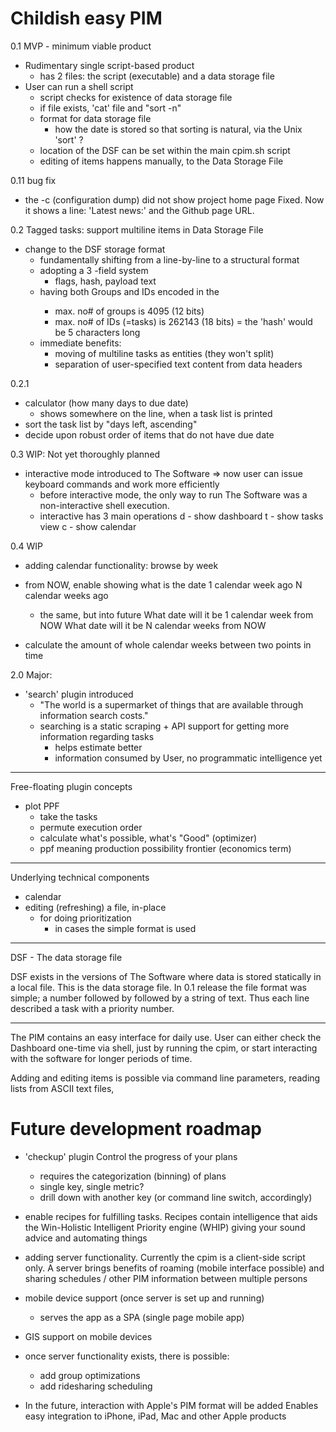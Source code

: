 Childish easy PIM
=================

0.1 MVP - minimum viable product
- Rudimentary single script-based product
   - has 2 files: the script (executable) and a data storage file
 - User can run a shell script
   - script checks for existence of data storage file
   - if file exists, 'cat' file and "sort -n"
   - format for data storage file
     - how the date is stored so that sorting is natural, via the
       Unix 'sort' ?
   - location of the DSF can be set within the main cpim.sh script
   - editing of items happens manually, to the Data Storage File

0.11 bug fix
- the -c (configuration dump) did not show project home page
  Fixed. Now it shows a line: 'Latest news:' and the Github page
  URL.

0.2 Tagged tasks: support multiline items in Data Storage File
   - change to the DSF storage format
     - fundamentally shifting from a line-by-line to a
       structural format
     - adopting a 3 -field system
       - flags, hash, payload text
     - having both Groups and IDs encoded in the <hash>
       - max. no# of groups is 4095 (12 bits)
       - max. no# of IDs (=tasks) is 262143 (18 bits)
       = the 'hash' would be 5 characters long
     - immediate benefits:
       - moving of multiline tasks as entities (they won't split)
       - separation of user-specified text content from data headers

0.2.1
   - calculator (how many days to due date)
     - shows somewhere on the line, when a task list is printed
   - sort the task list by "days left, ascending"
   - decide upon robust order of items that do not have due date

0.3 WIP: Not yet thoroughly planned
  - interactive mode introduced to The Software
    => now user can issue keyboard commands and work more efficiently
    - before interactive mode, the only way to run The Software 
      was a non-interactive shell execution.
    - interactive has 3 main operations
      d - show dashboard
      t - show tasks view 
      c - show calendar 

0.4 WIP   
  + adding calendar functionality: browse by week
  - from NOW, enable showing what is the date
    1 calendar week ago
    N calendar weeks ago
    - the same, but into future
    What date will it be 1 calendar week from NOW
    What date will it be N calendar weeks from NOW
    
  - calculate the amount of whole calendar weeks between
    two points in time

2.0 Major:
  - 'search' plugin introduced
    - "The world is a supermarket of things that are available
       through information search costs."
    - searching is a static scraping + API support for getting
      more information regarding tasks
      - helps estimate better
      - information consumed by User, no programmatic intelligence
        yet

-----

Free-floating plugin concepts

- plot PPF
  - take the tasks
  - permute execution order
  - calculate what's possible, what's "Good" (optimizer)
  - ppf meaning production possibility frontier (economics term)

-----

Underlying technical components

- calendar
- editing (refreshing) a file, in-place
  - for doing prioritization
    - in cases the simple format is used
    
-----

DSF - The data storage file

DSF exists in the versions of The Software where data is stored
statically in a local file. This is the data storage file. In
0.1 release the file format was simple; a number followed by
<space> followed by a string of text. Thus each line
described a task with a priority number.

-----

The PIM contains an easy interface for daily use.
User can either check the Dashboard one-time via shell, just by
running the cpim, or start interacting with the software
for longer periods of time.

Adding and editing items is possible via command line parameters,
reading lists from ASCII text files,


Future development roadmap
==========================

* 'checkup' plugin 
  Control the progress of your plans
  - requires the categorization (binning) of plans
  - single key, single metric?
  - drill down with another key (or command line switch, accordingly)

* enable recipes for fulfilling tasks. Recipes contain
  intelligence that aids the Win-Holistic Intelligent Priority
  engine (WHIP) giving your sound advice and automating things

* adding server functionality. Currently the cpim is a client-side
  script only. A server brings benefits of roaming (mobile interface
  possible) and sharing schedules / other PIM information
  between multiple persons
  
* mobile device support (once server is set up and running)
  - serves the app as a SPA (single page mobile app)

* GIS support on mobile devices

* once server functionality exists, there is possible:
  - add group optimizations
  - add ridesharing scheduling

* In the future, interaction with Apple's PIM format will be added
  Enables easy integration to iPhone, iPad, Mac and other Apple
  products
